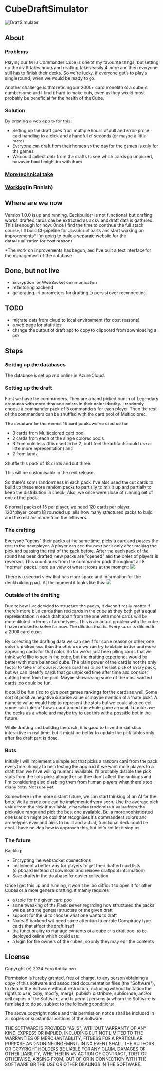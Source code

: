 # CubeDraftSimulator
![DraftSimulator](https://github.com/EeroAnt/CubeDraftSimulator/actions/workflows/python-app.yml/badge.svg)
## About

### Problems
Playing our MTG Commander Cube is one of my favourite things, but setting up the draft takes hours and drafting takes easily 4 more and then everyone still has to finish their decks. So we're lucky, if everyone get's to play a single round, when we would be ready to go.

Another challenge is that refining our 2000+ card monolith of a cube is cumbersome and I find it hard to make cuts, even as they would most probably be beneficial for the health of the Cube.

### Solution
By creating a web app to for this:
 - Setting up the draft goes from multiple hours of dull and error-prone card handling to a click and a handful of seconds (or maybe a little more)
 - Everyone can draft from their homes so the day for the games is only for the games
 - We could collect data from the drafts to see which cards go unpicked, however fond I might be with them


### [More technical take](https://github.com/EeroAnt/CubeDraftSimulator/blob/main/Documentation/technical%20side.md)

### [Worklog](https://github.com/EeroAnt/CubeDraftSimulator/blob/main/Documentation/worklog.md)(in Finnish)


## Where are we now
Version 1.0.0 is up and running. Deckbuilder is not functional, but drafting works, drafted cards can be extracted as a csv and draft data is gathered. This is enough for now. Once I find the time to continue the full stack course, I'll build CI-pipeline for JavaScript parts and start working on improvements*. I'm going to build a separate website for the datavisualization for cost reasons.

*The work on improvements has begun, and I've built a text interface for the management of the database.

## Done, but not live

 - Encryption for WebSocket communication
 - refactoring backend
 - generating url parameters for drafting to persist over reconnecting

## TODO

 - migrate data from cloud to local environment (for cost reasons)
 - a web page for statistics
 - change the output of draft app to copy to clipboard from downloading a csv

## Steps

### Setting up the databases
The database is set up and online in Azure Cloud.

### Setting up the draft
First we have the commanders. They are a hand picked bunch of Legendary creatures with more than one colors in their color identity. I randomly choose a commander pack of 5 commanders for each player. Then the rest of the commanders can be shuffled with the card pool of Multicolored.

The structure for the normal 15 card packs we've used so far:
 - 3 cards from Multicolored card pool
 - 2 cards from each of the single colored pools
 - 3 from colorless (this used to be 2, but I feel the artifacts could use a little more representation) and
 - 2 from lands
 
Shuffle this pack of 18 cards and cut three.

This will be customisable in the next release.

So there's some randomness in each pack. I've also used the cut cards to build up these more random packs to partially to mix it up and partially to keep the distribution in check. Also, we once were close of running out of one of the pools.

8 normal packs of 15 per player, we need 120 cards per player. 120*player_count/18 rounded up tells how many structured packs to build and the rest are made from the leftovers.

### The drafting
Everyone "opens" their packs at the same time, picks a card and passes the rest to the next player. A player can see the next pack only after making the pick and passing the rest of the pack before. After the each pack of the round has been drafted, new packs are "opened" and the order of players is reversed. This countinues from the commander pack throughout all 8 "normal" packs. Here's a view of what it looks at the moment:
![](https://github.com/EeroAnt/CubeDraftSimulator/blob/main/Documentation/DraftView.PNG)

There is a second view that has more space and information for the deckbuilding part. At the moment it looks like this:
![](https://github.com/EeroAnt/CubeDraftSimulator/blob/main/Documentation/DeckbuilderView.PNG)

### Outside of the drafting
Due to how I've decided to structure the packs, it doesn't really matter if there's more blue cards than red cards in the cube as they both get a equal representation in each draft apart from the one with more cards will be more diluted in terms of archetypes. This is an actual problem with the cube I have refused to solve for now. The dilution that is. Every color is diluted in a 2000 card cube.

By collecting the drafting data we can see if for some reason or other, one color is picked less than the others so we can try to obtain better and more appealing cards for that color. So far we've just been piling cards that we think we'd like to see in the cube, but the drafting experience would be better with more balanced cube. The plain power of the card is not the only factor to take in of course. Some card has to be the last pick of every pack, but we can identify cards that go unpicked time after time and consider cutting them from the pool. Maybe showcasing some of the most wanted cards too could be fun.

It could be fun also to give post games rankings for the cards as well. Some sort of positive/negative surprise value or maybe mention of a 'hate pick'. A numeric value would help to represent the stats but we could also collect some epic tales of how x card turned the whole game around. I could save the decks as a whole and maybe try to use this with a possible bot in the future.

While drafting and building the deck, it is good to have the statistics interactive in real time, but it might be better to update the pick tables only after the draft part is done.

### Bots
Initially I will implement a simple bot that picks a random card from the pack everytime. Simply to help testing the app and if we want more players to a draft than we have willing humans available. I'll probably disable the pick stats from the bots picks altogether so they don't affect the rankings and I'm considering also disabling them from human players when there's too many bots. Not sure yet.

Somewhere in the more distant future, we can start thinking of an AI for the bots. Well a crude one can be implemented very soon. Use the average pick value from the pick if available, otherwise randomise a value from the pickvalue range and pick the best one available. But a more sophisticated one later on might be cool that recognises it's commanders colors and archetypes even and aims to build and actual, functional deck could be cool. I have no idea how to approach this, but let's not let it stop us.


### The future
Backlog:
 - Encrypting the websocket connections
 - Implement a better way for players to get their drafted card lists (clipboard instead of download and remove draftpool information)
 - Save drafts in the database for easier collection

Once I get this up and running, it won't be too difficult to open it for other Cubes or a more general drafting. It mainly requires: 
 - a table for the given card pool 
 - some tweaking of the Flask server regarding how structured the packs will be and the general structure of the given draft
 - support for the ui to choose what one wants to draft
 - NodeJS backend will need some attention to enable Conspiracy type cards that affect the draft itself
 - the functionality to manage contents of a cube or a draft pool to be deployed online which could use:
 - a login for the owners of the cubes, so only they may edit the contents

## License

Copyright (c) 2024 Eero Antikainen
 
 Permission is hereby granted, free of charge, to any person obtaining
 a copy of this software and associated documentation files (the
 "Software"), to deal in the Software without restriction, including
 without limitation the rights to use, copy, modify, merge, publish,
 distribute, sublicense, and/or sell copies of the Software, and to
 permit persons to whom the Software is furnished to do so, subject to
 the following conditions:
 
 The above copyright notice and this permission notice shall be included
 in all copies or substantial portions of the Software.
 
 THE SOFTWARE IS PROVIDED "AS IS", WITHOUT WARRANTY OF ANY KIND,
 EXPRESS OR IMPLIED, INCLUDING BUT NOT LIMITED TO THE WARRANTIES OF
 MERCHANTABILITY, FITNESS FOR A PARTICULAR PURPOSE AND NONINFRINGEMENT.
 IN NO EVENT SHALL THE AUTHORS OR COPYRIGHT HOLDERS BE LIABLE FOR ANY
 CLAIM, DAMAGES OR OTHER LIABILITY, WHETHER IN AN ACTION OF CONTRACT,
 TORT OR OTHERWISE, ARISING FROM, OUT OF OR IN CONNECTION WITH THE
 SOFTWARE OR THE USE OR OTHER DEALINGS IN THE SOFTWARE.
